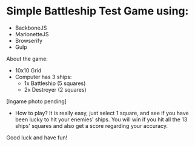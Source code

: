 # Simple Battleship Test Game using:
- BackboneJS
- MarionetteJS
- Browserify
- Gulp

About the game:
- 10x10 Grid
- Computer has 3 ships:
  - 1x Battleship (5 squares)
  - 2x Destroyer (2 squares)

[Ingame photo pending]

* How to play?
It is really easy, just select 1 square, and see if you have been lucky to hit your enemies' ships.
You will win if you hit all the 13 ships' squares and also get a score regarding your accuracy.

Good luck and have fun!
